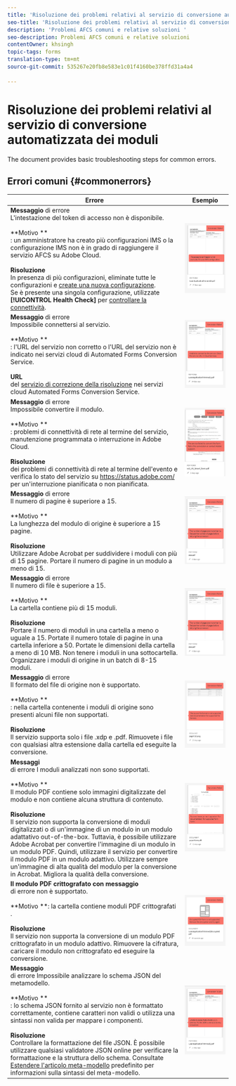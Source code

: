 ```yaml
---
title: 'Risoluzione dei problemi relativi al servizio di conversione automatizzata dei moduli '
seo-title: 'Risoluzione dei problemi relativi al servizio di conversione automatizzata dei moduli (AFCS) '
description: 'Problemi AFCS comuni e relative soluzioni '
seo-description: Problemi AFCS comuni e relative soluzioni
contentOwner: khsingh
topic-tags: forms
translation-type: tm+mt
source-git-commit: 535267e20fb8e583e1c01f4160be378ffd31a4a4

---
```



# Risoluzione dei problemi relativi al servizio di conversione automatizzata dei moduli


<!--The article provides information on installation, configuration and administration issues that may arise in an Automated Forms Conversion Service production environment. --> The document  provides basic troubleshooting steps for common errors.

## Errori comuni {#commonerrors}

| Errore | Esempio |
|--- |--- |
| **Messaggio** di errore <br> L&#39;intestazione del token di accesso non è disponibile. <br><br>**Motivo **<br>: un amministratore ha creato più configurazioni IMS o la configurazione IMS non è in grado di raggiungere il servizio AFCS su Adobe Cloud.<br><br>**Risoluzione**<br> In presenza di più configurazioni, eliminate tutte le configurazioni e [create una nuova configurazione](configure-service.md#obtainpubliccertificates). <br> Se è presente una singola configurazione, utilizzate **[!UICONTROL Health Check]** per [controllare la connettività](configure-service.md#createintegrationoption). | ![L&#39;intestazione del token di accesso non è disponibile](assets/invalid-ims-configuration.png) |
| **Messaggio** di errore <br> Impossibile connettersi al servizio.  <br><br>**Motivo **<br>: l&#39;URL del servizio non corretto o l&#39;URL del servizio non è indicato nei servizi cloud di Automated Forms Conversion Service.<br><br>**URL** <br> del [servizio di correzione della risoluzione](configure-service.md#configure-the-cloud-service) nei servizi cloud Automated Forms Conversion Service. | ![Impossibile connettersi al servizio.](assets/wrong-endpoint-configured.png) |
| **Messaggio** di errore <br> Impossibile convertire il modulo.  <br><br>**Motivo **<br>: problemi di connettività di rete al termine del servizio, manutenzione programmata o interruzione in Adobe Cloud.<br><br>**Risoluzione**<br> dei problemi di connettività di rete al termine dell&#39;evento e verifica lo stato del servizio su https://status.adobe.com/ per un&#39;interruzione pianificata o non pianificata. | ![Impossibile connettersi al servizio.](assets/service-failure.png) |
| **Messaggio** di errore <br> Il numero di pagine è superiore a 15.  <br><br>**Motivo **<br>La lunghezza del modulo di origine è superiore a 15 pagine.<br><br>**Risoluzione**<br> Utilizzare Adobe Acrobat per suddividere i moduli con più di 15 pagine. Portare il numero di pagine in un modulo a meno di 15. | ![Impossibile connettersi al servizio.](assets/number-of-pages.png) |
| **Messaggio** di errore <br> Il numero di file è superiore a 15.  <br><br>**Motivo **<br>La cartella contiene più di 15 moduli.<br><br>**Risoluzione**<br> Portare il numero di moduli in una cartella a meno o uguale a 15. Portate il numero totale di pagine in una cartella inferiore a 50. Portate le dimensioni della cartella a meno di 10 MB. Non tenere i moduli in una sottocartella. Organizzare i moduli di origine in un batch di 8-15 moduli. | ![Impossibile connettersi al servizio.](assets/number-of-pages.png) |
| **Messaggio** di errore <br> Il formato del file di origine non è supportato.  <br><br>**Motivo **<br>: nella cartella contenente i moduli di origine sono presenti alcuni file non supportati.<br><br>**Risoluzione** <br> Il servizio supporta solo i file .xdp e .pdf. Rimuovete i file con qualsiasi altra estensione dalla cartella ed eseguite la conversione. | ![Impossibile connettersi al servizio.](assets/unsupported-file-formats.png) |
| **Messaggi** <br> di errore I moduli analizzati non sono supportati.  <br><br>**Motivo **<br>Il modulo PDF contiene solo immagini digitalizzate del modulo e non contiene alcuna struttura di contenuto.<br><br>**Risoluzione** <br> Il servizio non supporta la conversione di moduli digitalizzati o di un&#39;immagine di un modulo in un modulo adattativo out-of-the-box. Tuttavia, è possibile utilizzare Adobe Acrobat per convertire l&#39;immagine di un modulo in un modulo PDF. Quindi, utilizzare il servizio per convertire il modulo PDF in un modulo adattivo. Utilizzare sempre un&#39;immagine di alta qualità del modulo per la conversione in Acrobat. Migliora la qualità della conversione. | ![Impossibile connettersi al servizio.](assets/scanned-forms-error.png) |
| **Il modulo PDF crittografato con messaggio** <br> di errore non è supportato.  <br><br>**Motivo **: la cartella contiene moduli PDF crittografati<br>.<br><br>**Risoluzione** <br> Il servizio non supporta la conversione di un modulo PDF crittografato in un modulo adattivo. Rimuovere la cifratura, caricare il modulo non crittografato ed eseguire la conversione. | ![Impossibile connettersi al servizio.](assets/secured-pdf-form.png) |
| **Messaggio** <br> di errore Impossibile analizzare lo schema JSON del metamodello.  <br><br>**Motivo **<br>: lo schema JSON fornito al servizio non è formattato correttamente, contiene caratteri non validi o utilizza una sintassi non valida per mappare i componenti.<br><br>**Risoluzione**<br> Controllare la formattazione del file JSON. È possibile utilizzare qualsiasi validatore JSON online per verificare la formattazione e la struttura dello schema. Consultate [Estendere l&#39;articolo meta-modello](extending-the-default-meta-model.md) predefinito per informazioni sulla sintassi del meta-modello. | ![Impossibile connettersi al servizio.](assets/invalid-meta-model-schema.png) |
